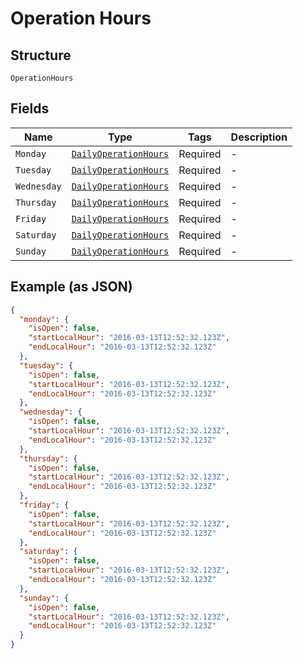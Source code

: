 
# Operation Hours

## Structure

`OperationHours`

## Fields

| Name | Type | Tags | Description |
|  --- | --- | --- | --- |
| `Monday` | [`DailyOperationHours`](../../doc/models/daily-operation-hours.md) | Required | - |
| `Tuesday` | [`DailyOperationHours`](../../doc/models/daily-operation-hours.md) | Required | - |
| `Wednesday` | [`DailyOperationHours`](../../doc/models/daily-operation-hours.md) | Required | - |
| `Thursday` | [`DailyOperationHours`](../../doc/models/daily-operation-hours.md) | Required | - |
| `Friday` | [`DailyOperationHours`](../../doc/models/daily-operation-hours.md) | Required | - |
| `Saturday` | [`DailyOperationHours`](../../doc/models/daily-operation-hours.md) | Required | - |
| `Sunday` | [`DailyOperationHours`](../../doc/models/daily-operation-hours.md) | Required | - |

## Example (as JSON)

```json
{
  "monday": {
    "isOpen": false,
    "startLocalHour": "2016-03-13T12:52:32.123Z",
    "endLocalHour": "2016-03-13T12:52:32.123Z"
  },
  "tuesday": {
    "isOpen": false,
    "startLocalHour": "2016-03-13T12:52:32.123Z",
    "endLocalHour": "2016-03-13T12:52:32.123Z"
  },
  "wednesday": {
    "isOpen": false,
    "startLocalHour": "2016-03-13T12:52:32.123Z",
    "endLocalHour": "2016-03-13T12:52:32.123Z"
  },
  "thursday": {
    "isOpen": false,
    "startLocalHour": "2016-03-13T12:52:32.123Z",
    "endLocalHour": "2016-03-13T12:52:32.123Z"
  },
  "friday": {
    "isOpen": false,
    "startLocalHour": "2016-03-13T12:52:32.123Z",
    "endLocalHour": "2016-03-13T12:52:32.123Z"
  },
  "saturday": {
    "isOpen": false,
    "startLocalHour": "2016-03-13T12:52:32.123Z",
    "endLocalHour": "2016-03-13T12:52:32.123Z"
  },
  "sunday": {
    "isOpen": false,
    "startLocalHour": "2016-03-13T12:52:32.123Z",
    "endLocalHour": "2016-03-13T12:52:32.123Z"
  }
}
```

